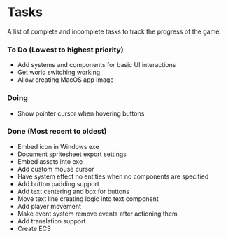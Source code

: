 # Tasks
A list of complete and incomplete tasks to track the progress of the game.

### To Do (Lowest to highest priority)
- Add systems and components for basic UI interactions
- Get world switching working
- Allow creating MacOS app image

### Doing
- Show pointer cursor when hovering buttons

### Done (Most recent to oldest)
- Embed icon in Windows exe
- Document spritesheet export settings
- Embed assets into exe
- Add custom mouse cursor
- Have system effect no entities when no components are specified
- Add button padding support
- Add text centering and box for buttons
- Move text line creating logic into text component
- Add player movement
- Make event system remove events after actioning them
- Add translation support
- Create ECS
